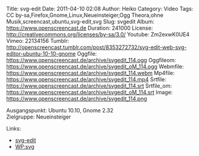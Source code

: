 Title: svg-edit
Date: 2011-04-10 02:08
Author: Heiko
Category: Video
Tags: CC by-sa,Firefox,Gnome,Linux,Neueinsteiger,Ogg Theora,ohne Musik,screencast,ubuntu,svg-edit,svg
Slug: svgedit
Album: https://www.openscreencast.de
Duration: 241000
License: http://creativecommons.org/licenses/by-sa/3.0/
Youtube: Zm2exwK0UE4
Vimeo: 22134156
Tumblr: http://openscreencast.tumblr.com/post/8353272732/svg-edit-web-svg-editor-ubuntu-10-10-gnome
Oggfile: https://www.openscreencast.de/archive/svgedit_114.ogg
Oggfileom: https://www.openscreencast.de/archive/svgedit_oM_114.ogg
Webmfile: https://www.openscreencast.de/archive/svgedit_114.webm
Mp4file: https://www.openscreencast.de/archive/svgedit_114.mp4
Srtfile: https://www.openscreencast.de/archive/svgedit_114.srt
Srtfile_om: https://www.openscreencast.de/archive/svgedit_oM_114.srt
Image: https://www.openscreencast.de/archive/svgedit_114.png

Ausgangspunkt: Ubuntu 10.10, Gnome 2.32  
Zielgruppe: Neueinsteiger  

Links:

  * [svg-edit](http://code.google.com/p/svg-edit/ "Link zu svg-edit")
  * [WP:svg](http://de.wikipedia.org/wiki/Svg "Link zu Wikipedia svg")

